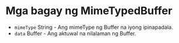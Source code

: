 # Mga bagay ng MimeTypedBuffer

* `mimeType` String - Ang mimeType ng Buffer na iyong ipinapadala.
* `data` Buffer - Ang aktuwal na nilalaman ng Buffer.
